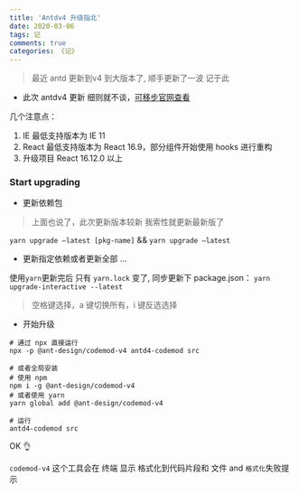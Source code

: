 ```yaml
---
title: 'Antdv4 升级指北'
date: 2020-03-06
tags: 记
comments: true
categories: 《记》
---
```






> 最近 antd 更新到v4 到大版本了, 顺手更新了一波 记于此

- 此次 antdv4 更新 细则就不谈，[可移步官网查看](https://ant.design/docs/react/migration-v4-cn) 

几个注意点：
1. IE 最低支持版本为 IE 11
2. React 最低支持版本为 React 16.9，部分组件开始使用 hooks 进行重构
3. 升级项目 React 16.12.0 以上

### Start upgrading
- 更新依赖包
 > 上面也说了，此次更新版本较新 我索性就更新最新版了 

`yarn upgrade –latest [pkg-name]` && `yarn upgrade –latest `
- 更新指定依赖或者更新全部
...

使用`yarn`更新完后 只有 `yarn.lock` 变了, 同步更新下 package.json：
`yarn upgrade-interactive --latest`
> 空格键选择，a 键切换所有，i 键反选选择


- 开始升级
```shell
# 通过 npx 直接运行
npx -p @ant-design/codemod-v4 antd4-codemod src

# 或者全局安装
# 使用 npm
npm i -g @ant-design/codemod-v4
# 或者使用 yarn
yarn global add @ant-design/codemod-v4

# 运行
antd4-codemod src
```

OK 👌

`codemod-v4` 这个工具会在 终端 显示 格式化到代码片段和 文件 and `格式化`失败提示